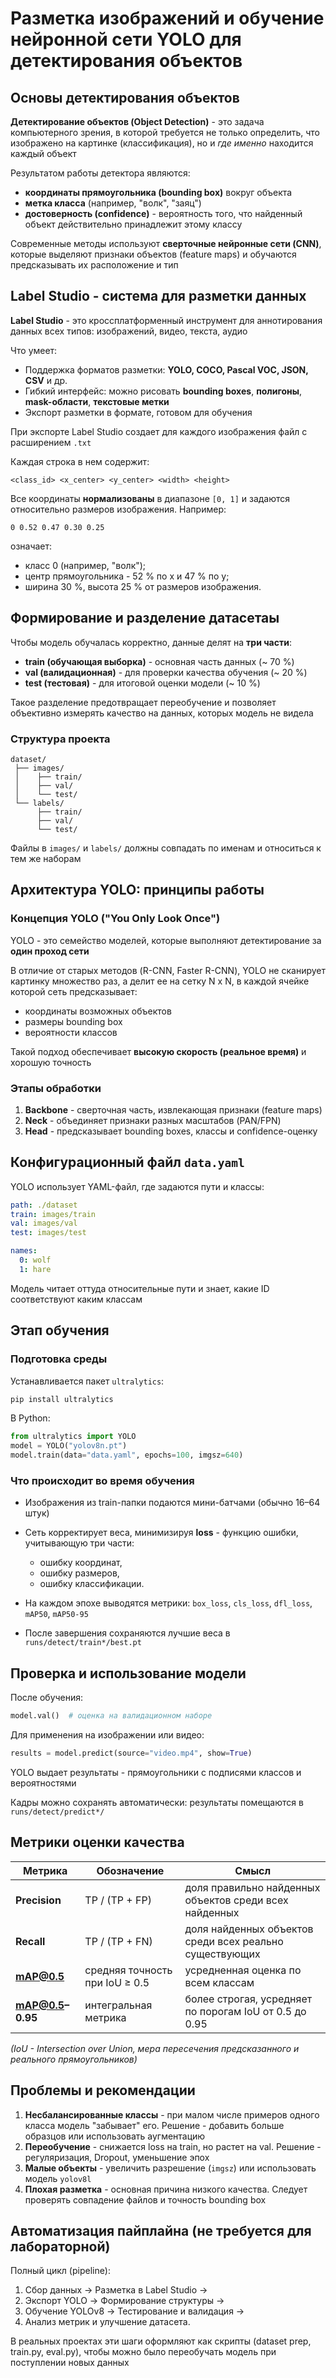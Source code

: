 # Разметка изображений и обучение нейронной сети YOLO для детектирования объектов

## Основы детектирования объектов

**Детектирование объектов (Object Detection)** - это задача компьютерного зрения, в которой требуется не только определить, что изображено на картинке (классификация), но и *где именно* находится каждый объект

Результатом работы детектора являются:

* **координаты прямоугольника (bounding box)** вокруг объекта
* **метка класса** (например, "волк", "заяц")
* **достоверность (confidence)** - вероятность того, что найденный объект действительно принадлежит этому классу

Современные методы используют **сверточные нейронные сети (CNN)**, которые выделяют признаки объектов (feature maps) и обучаются предсказывать их расположение и тип

## Label Studio - система для разметки данных

**Label Studio** - это кроссплатформенный инструмент для аннотирования данных всех типов: изображений, видео, текста, аудио

Что умеет:

* Поддержка форматов разметки: **YOLO, COCO, Pascal VOC, JSON, CSV** и др.
* Гибкий интерфейс: можно рисовать **bounding boxes**, **полигоны**, **mask-области**, **текстовые метки**
* Экспорт разметки в формате, готовом для обучения

При экспорте Label Studio создает для каждого изображения файл с расширением `.txt`

Каждая строка в нем содержит:

```
<class_id> <x_center> <y_center> <width> <height>
```

Все координаты **нормализованы** в диапазоне `[0, 1]` и задаются относительно размеров изображения. Например:

```
0 0.52 0.47 0.30 0.25
```

означает:

* класс 0 (например, "волк");
* центр прямоугольника - 52 % по x и 47 % по y;
* ширина 30 %, высота 25 % от размеров изображения.

## Формирование и разделение датасетаы

Чтобы модель обучалась корректно, данные делят на **три части**:

* **train (обучающая выборка)** - основная часть данных (~ 70 %)
* **val (валидационная)** - для проверки качества обучения (~ 20 %)
* **test (тестовая)** - для итоговой оценки модели (~ 10 %)

Такое разделение предотвращает переобучение и позволяет объективно измерять качество на данных, которых модель не видела

### Структура проекта

```
dataset/
 ├── images/
 │    ├── train/
 │    ├── val/
 │    └── test/
 └── labels/
      ├── train/
      ├── val/
      └── test/
```

Файлы в `images/` и `labels/` должны совпадать по именам и относиться к тем же наборам

## Архитектура YOLO: принципы работы

### Концепция YOLO ("You Only Look Once")

YOLO - это семейство моделей, которые выполняют детектирование за **один проход сети**

В отличие от старых методов (R-CNN, Faster R-CNN), YOLO не сканирует картинку множество раз, а делит ее на сетку N x N, в каждой ячейке которой сеть предсказывает:

* координаты возможных объектов
* размеры bounding box
* вероятности классов

Такой подход обеспечивает **высокую скорость (реальное время)** и хорошую точность

### Этапы обработки

1. **Backbone** - сверточная часть, извлекающая признаки (feature maps)
2. **Neck** - объединяет признаки разных масштабов (PAN/FPN)
3. **Head** - предсказывает bounding boxes, классы и confidence-оценку

## Конфигурационный файл `data.yaml`

YOLO использует YAML-файл, где задаются пути и классы:

```yaml
path: ./dataset
train: images/train
val: images/val
test: images/test

names:
  0: wolf
  1: hare
```

Модель читает оттуда относительные пути и знает, какие ID соответствуют каким классам

## Этап обучения

### Подготовка среды

Устанавливается пакет `ultralytics`:

```bash
pip install ultralytics
```

В Python:

```python
from ultralytics import YOLO
model = YOLO("yolov8n.pt")
model.train(data="data.yaml", epochs=100, imgsz=640)
```

### Что происходит во время обучения

* Изображения из train-папки подаются мини-батчами (обычно 16–64 штук)
* Сеть корректирует веса, минимизируя **loss** - функцию ошибки, учитывающую три части:

  * ошибку координат,
  * ошибку размеров,
  * ошибку классификации.
* На каждом эпохе выводятся метрики: `box_loss`, `cls_loss`, `dfl_loss`, `mAP50`, `mAP50-95`
* После завершения сохраняются лучшие веса в `runs/detect/train*/best.pt`

## Проверка и использование модели

После обучения:

```python
model.val()  # оценка на валидационном наборе
```

Для применения на изображении или видео:

```python
results = model.predict(source="video.mp4", show=True)
```

YOLO выдает результаты - прямоугольники с подписями классов и вероятностями

Кадры можно сохранять автоматически: результаты помещаются в `runs/detect/predict*/`

## Метрики оценки качества

| Метрика          | Обозначение                    | Смысл                                                   |
| ---------------- | ------------------------------ | ------------------------------------------------------- |
| **Precision**    | TP / (TP + FP)                 | доля правильно найденных объектов среди всех найденных  |
| **Recall**       | TP / (TP + FN)                 | доля найденных объектов среди всех реально существующих |
| **mAP@0.5**      | средняя точность при IoU ≥ 0.5 | усредненная оценка по всем классам                      |
| **mAP@0.5–0.95** | интегральная метрика           | более строгая, усредняет по порогам IoU от 0.5 до 0.95  |

*(IoU - Intersection over Union, мера пересечения предсказанного и реального прямоугольников)*

## Проблемы и рекомендации

1. **Несбалансированные классы** - при малом числе примеров одного класса модель "забывает" его. Решение - добавить больше образцов или использовать аугментацию
2. **Переобучение** - снижается loss на train, но растет на val. Решение - регуляризация, Dropout, уменьшение эпох
3. **Малые объекты** - увеличить разрешение (`imgsz`) или использовать модель `yolov8l`
4. **Плохая разметка** - основная причина низкого качества. Следует проверять совпадение файлов и точность bounding box

## Автоматизация пайплайна (не требуется для лабораторной)

Полный цикл (pipeline):

1. Сбор данных -> Разметка в Label Studio ->
2. Экспорт YOLO -> Формирование структуры ->
3. Обучение YOLOv8 -> Тестирование и валидация ->
4. Анализ метрик и улучшение датасета.

В реальных проектах эти шаги оформляют как скрипты (dataset prep, train.py, eval.py), чтобы можно было переобучать модель при поступлении новых данных
